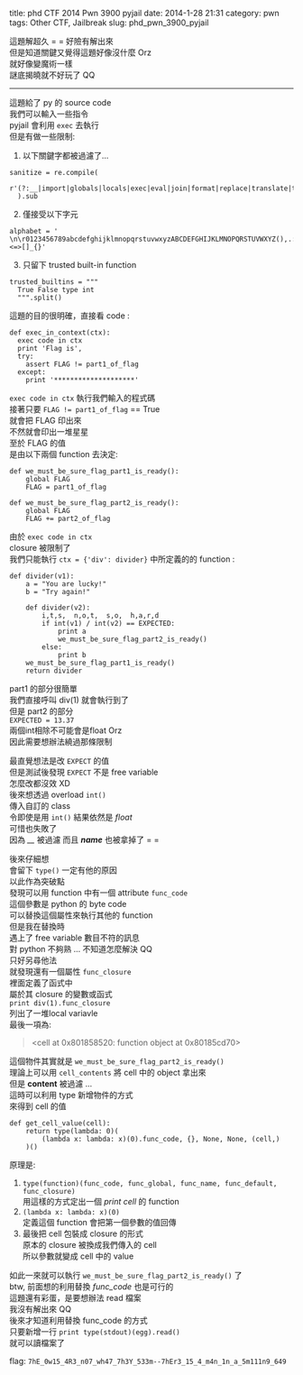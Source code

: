 title: phd CTF 2014 Pwn 3900 pyjail
date: 2014-1-28 21:31
category: pwn
tags: Other CTF, Jailbreak
slug: phd_pwn_3900_pyjail

這題解超久 = = 好險有解出來  
但是知道關鍵又覺得這題好像沒什麼 Orz  
就好像變魔術一樣  
謎底揭曉就不好玩了 QQ  
* * *

這題給了 py 的 source code  
我們可以輸入一些指令  
pyjail 會利用 `exec` 去執行  
但是有做一些限制:  
  
1) 以下關鍵字都被過濾了...  
```
sanitize = re.compile(  
  r'(?:__|import|globals|locals|exec|eval|join|format|replace|translate|try|except|with|content|frame|back)'  
  ).sub  
```
2) 僅接受以下字元  
```
alphabet = ' \n\r0123456789abcdefghijklmnopqrstuvwxyzABCDEFGHIJKLMNOPQRSTUVWXYZ(),.:;<=>[]_{}'  
```
3) 只留下 trusted built-in function  
```
trusted_builtins = """  
  True False type int  
  """.split()  
```

這題的目的很明確，直接看 code :   
```
def exec_in_context(ctx):  
  exec code in ctx  
  print 'Flag is',  
  try:  
    assert FLAG != part1_of_flag  
  except:  
    print '********************'  
```

`exec code in ctx` 執行我們輸入的程式碼  
接著只要 `FLAG != part1_of_flag` == True  
就會把 FLAG 印出來  
不然就會印出一堆星星  
至於 FLAG 的值  
是由以下兩個 function 去決定:  
```  
def we_must_be_sure_flag_part1_is_ready():  
    global FLAG  
    FLAG = part1_of_flag  
  
def we_must_be_sure_flag_part2_is_ready():  
    global FLAG  
    FLAG += part2_of_flag  
```  
  
由於 `exec code in ctx`  
closure 被限制了  
我們只能執行 `ctx = {'div': divider}` 中所定義的的 function :  
```  
def divider(v1):  
    a = "You are lucky!"  
    b = "Try again!"  
  
    def divider(v2):  
        i,t,s,  n,o,t,  s,o,  h,a,r,d  
        if int(v1) / int(v2) == EXPECTED:  
            print a  
            we_must_be_sure_flag_part2_is_ready()  
        else:  
            print b  
    we_must_be_sure_flag_part1_is_ready()  
    return divider  
```  

part1 的部分很簡單  
我們直接呼叫 div(1) 就會執行到了  
但是 part2 的部分  
`EXPECTED = 13.37`  
兩個int相除不可能會是float Orz  
因此需要想辦法繞過那條限制  
  
最直覺想法是改 `EXPECT` 的值  
但是測試後發現 `EXPECT` 不是 free variable  
怎麼改都沒效 XD  
後來想透過 overload `int()`  
傳入自訂的 class  
令即使是用 `int()` 結果依然是 *float*  
可惜也失敗了  
因為 *__* 被過濾 而且 *__name__* 也被拿掉了 = =  
  
後來仔細想  
會留下 `type()` 一定有他的原因  
以此作為突破點  
發現可以用 function 中有一個 attribute `func_code`  
這個參數是 python 的 byte code  
可以替換這個屬性來執行其他的 function  
但是我在替換時  
遇上了 free variable 數目不符的訊息  
對 python 不夠熟 ... 不知道怎麼解決 QQ  
只好另尋他法  
就發現還有一個屬性 `func_closure`  
裡面定義了函式中  
屬於其 closure 的變數或函式  
`print div(1).func_closure`  
列出了一堆local variavle  
最後一項為:  
> <cell at 0x801858520: function object at 0x80185cd70>  
  
這個物件其實就是 `we_must_be_sure_flag_part2_is_ready()`  
理論上可以用 `cell_contents` 將 cell 中的 object 拿出來  
但是 **content** 被過濾 ...  
這時可以利用 type 新增物件的方式  
來得到 cell 的值  
```  
def get_cell_value(cell):  
    return type(lambda: 0)(  
        (lambda x: lambda: x)(0).func_code, {}, None, None, (cell,)  
    )()  
```  

原理是:  
  
1. `type(function)(func_code, func_global, func_name, func_default, func_closure)`  
用這樣的方式定出一個 *print cell* 的 function  
2. `(lambda x: lambda: x)(0)`  
定義這個 function 會把第一個參數的值回傳  
3. 最後把 cell 包裝成 closure 的形式  
原本的 closure 被換成我們傳入的 cell  
所以參數就變成 cell 中的 value  
  
如此一來就可以執行 `we_must_be_sure_flag_part2_is_ready()` 了  
btw, 前面想的利用替換 *func_code* 也是可行的  
這題還有彩蛋，是要想辦法 read 檔案  
我沒有解出來 QQ  
後來才知道利用替換 func_code 的方式  
只要新增一行 `print type(stdout)(egg).read()`  
就可以讀檔案了  
  
flag: `7hE_0w15_4R3_n07_wh47_7h3Y_533m--7hEr3_15_4_m4n_1n_a_5m111n9_649`  
